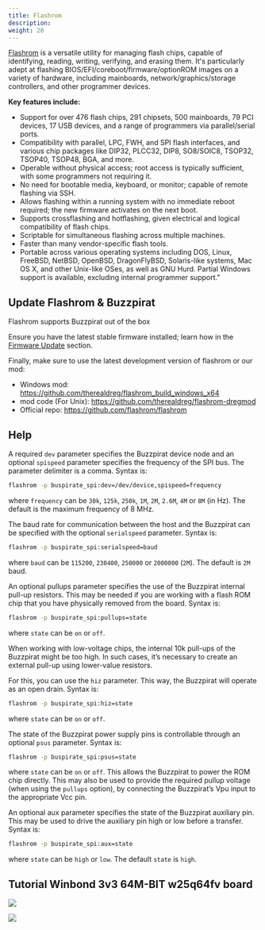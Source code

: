 ```yaml
---
title: Flashrom
description: 
weight: 20
---
```



[Flashrom](https://www.flashrom.org) is a versatile utility for managing flash chips, capable of identifying, reading, writing, verifying, and erasing them. It's particularly adept at flashing BIOS/EFI/coreboot/firmware/optionROM images on a variety of hardware, including mainboards, network/graphics/storage controllers, and other programmer devices.

**Key features include:**

- Support for over 476 flash chips, 291 chipsets, 500 mainboards, 79 PCI devices, 17 USB devices, and a range of programmers via parallel/serial ports.
- Compatibility with parallel, LPC, FWH, and SPI flash interfaces, and various chip packages like DIP32, PLCC32, DIP8, SO8/SOIC8, TSOP32, TSOP40, TSOP48, BGA, and more.
- Operable without physical access; root access is typically sufficient, with some programmers not requiring it.
- No need for bootable media, keyboard, or monitor; capable of remote flashing via SSH.
- Allows flashing within a running system with no immediate reboot required; the new firmware activates on the next boot.
- Supports crossflashing and hotflashing, given electrical and logical compatibility of flash chips.
- Scriptable for simultaneous flashing across multiple machines.
- Faster than many vendor-specific flash tools.
- Portable across various operating systems including DOS, Linux, FreeBSD, NetBSD, OpenBSD, DragonFlyBSD, Solaris-like systems, Mac OS X, and other Unix-like OSes, as well as GNU Hurd. Partial Windows support is available, excluding internal programmer support."

## Update Flashrom & Buzzpirat

Flashrom supports Buzzpirat out of the box

Ensure you have the latest stable firmware installed; learn how in the [Firmware Update](/docs/firmware-update) section. 

Finally, make sure to use the latest development version of flashrom or our mod:

- Windows mod: https://github.com/therealdreg/flashrom_build_windows_x64
- mod code (For Unix): https://github.com/therealdreg/flashrom-dregmod 
- Official repo: https://github.com/flashrom/flashrom


## Help

A required `dev` parameter specifies the Buzzpirat device node and an optional `spispeed` parameter specifies the frequency of the SPI bus. The parameter delimiter is a comma. Syntax is:

```bash
flashrom -p buspirate_spi:dev=/dev/device,spispeed=frequency
```

where `frequency` can be `30k`, `125k`, `250k`, `1M`, `2M`, `2.6M`, `4M` or `8M` (in Hz). The default is the maximum frequency of 8 MHz.

The baud rate for communication between the host and the Buzzpirat can be specified with the optional `serialspeed` parameter. Syntax is:

```bash
flashrom -p buspirate_spi:serialspeed=baud
```

where `baud` can be `115200`, `230400`, `250000` or `2000000` (`2M`). The default is `2M` baud.

An optional pullups parameter specifies the use of the Buzzpirat internal pull-up resistors. This may be needed if you are working with a flash ROM chip that you have physically removed from the board. Syntax is:

```bash
flashrom -p buspirate_spi:pullups=state
```

where `state` can be `on` or `off`.

When working with low-voltage chips, the internal 10k pull-ups of the Buzzpirat might be too high. In such cases, it’s necessary to create an external pull-up using lower-value resistors.

For this, you can use the `hiz` parameter. This way, the Buzzpirat will operate as an open drain. Syntax is:

```bash
flashrom -p buspirate_spi:hiz=state
```

where `state` can be `on` or `off`.

The state of the Buzzpirat power supply pins is controllable through an optional `psus` parameter. Syntax is:

```bash
flashrom -p buspirate_spi:psus=state
```

where `state` can be `on` or `off`. This allows the Buzzpirat to power the ROM chip directly. This may also be used to provide the required pullup voltage (when using the `pullups` option), by connecting the Buzzpirat’s Vpu input to the appropriate Vcc pin.

An optional aux parameter specifies the state of the Buzzpirat auxiliary pin. This may be used to drive the auxiliary pin high or low before a transfer. Syntax is:

```bash
flashrom -p buspirate_spi:aux=state
```

where `state` can be `high` or `low`. The default `state` is `high`.

## Tutorial Winbond 3v3 64M-BIT w25q64fv board

![](/winbondcntdiag.png)

![](/realclips.png)

